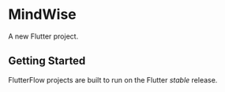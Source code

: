 # MindWise

A new Flutter project.

## Getting Started

FlutterFlow projects are built to run on the Flutter _stable_ release.
